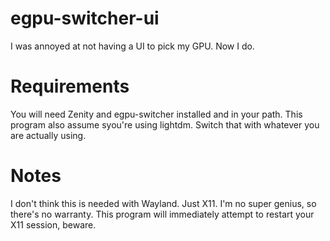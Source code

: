 # egpu-switcher-ui
I was annoyed at not having a UI to pick my GPU. Now I do.

# Requirements
You will need Zenity and egpu-switcher installed and in your path.
This program also assume syou're using lightdm. Switch that with whatever you are actually using.

# Notes
I don't think this is needed with Wayland. Just X11.
I'm no super genius, so there's no warranty.
This program will immediately attempt to restart your X11 session, beware.
